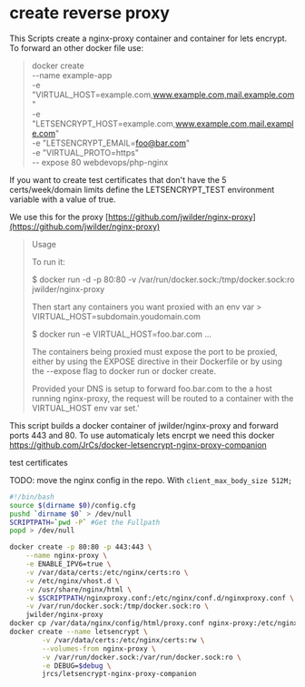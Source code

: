 # create reverse proxy
This Scripts create a nginx-proxy container and container for lets encrypt.
To forward an other docker file use:
>docker create \
>    --name example-app \
>    -e "VIRTUAL_HOST=example.com,www.example.com,mail.example.com" \
>    -e "LETSENCRYPT_HOST=example.com,www.example.com,mail.example.com" \
>    -e "LETSENCRYPT_EMAIL=foo@bar.com" \
>    -e "VIRTUAL_PROTO=https" \
>    -- expose 80
>webdevops/php-nginx

If you want to create test certificates that don't have the 5 certs/week/domain limits define the LETSENCRYPT_TEST environment variable with a value of true.

We use this for the proxy [https://github.com/jwilder/nginx-proxy](https://github.com/jwilder/nginx-proxy)

>Usage
>
>To run it:
>
>$ docker run -d -p 80:80 -v /var/run/docker.sock:/tmp/docker.sock:ro jwilder/nginx-proxy
>
>Then start any containers you want proxied with an env var > VIRTUAL_HOST=subdomain.youdomain.com
>
>$ docker run -e VIRTUAL_HOST=foo.bar.com  ...
>
>The containers being proxied must expose the port to be proxied, either by using the EXPOSE directive in their Dockerfile or by using the --expose flag to docker run or docker create.
>
>Provided your DNS is setup to forward foo.bar.com to the a host running nginx-proxy, the request will be routed to a container with the VIRTUAL_HOST env var set.'

This script builds a docker container of jwilder/nginx-proxy and forward ports 443 and 80.
To use automaticaly lets encrpt we need this docker https://github.com/JrCs/docker-letsencrypt-nginx-proxy-companion

test certificates

TODO: move the nginx config in the repo. With `client_max_body_size 512M;`

``` bash
#!/bin/bash
source $(dirname $0)/config.cfg
pushd `dirname $0` > /dev/null
SCRIPTPATH=`pwd -P` #Get the Fullpath
popd > /dev/null

docker create -p 80:80 -p 443:443 \
    --name nginx-proxy \
    -e ENABLE_IPV6=true \
    -v /var/data/certs:/etc/nginx/certs:ro \
    -v /etc/nginx/vhost.d \
    -v /usr/share/nginx/html \
    -v $SCRIPTPATH/nginxproxy.conf:/etc/nginx/conf.d/nginxproxy.conf \
    -v /var/run/docker.sock:/tmp/docker.sock:ro \
    jwilder/nginx-proxy
docker cp /var/data/nginx/config/html/proxy.conf nginx-proxy:/etc/nginx/proxy.conf
docker create --name letsencrypt \
        -v /var/data/certs:/etc/nginx/certs:rw \
        --volumes-from nginx-proxy \
        -v /var/run/docker.sock:/var/run/docker.sock:ro \
        -e DEBUG=$debug \
        jrcs/letsencrypt-nginx-proxy-companion
```
